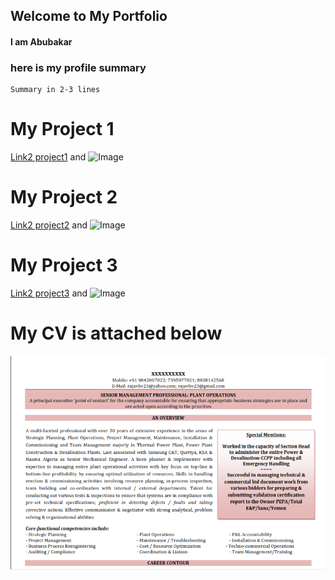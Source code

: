 ## Welcome to My Portfolio
#### I am Abubakar


### here is my profile summary

    Summary in 2-3 lines


# My Project 1

[Link2 project1](url) and ![Image](src)


# My Project 2

[Link2 project2](url) and ![Image](src)


# My Project 3

[Link2 project3](url) and ![Image](src)

# My CV is attached below
<a href="combination-resume-format.pdf"><img src="images/resume_img.png" alt=""></a>
